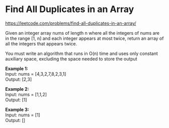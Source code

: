 # Find All Duplicates in an Array
https://leetcode.com/problems/find-all-duplicates-in-an-array/

Given an integer array nums of length n where all the integers of nums are in the range [1, n] and each integer appears at most twice, return an array of all the integers that appears twice.

You must write an algorithm that runs in O(n) time and uses only constant auxiliary space, excluding the space needed to store the output


<b>Example 1:</b>\
Input: nums = [4,3,2,7,8,2,3,1]\
Output: [2,3]

<b>Example 2:</b>\
Input: nums = [1,1,2]\
Output: [1]

<b>Example 3:</b>\
Input: nums = [1]\
Output: []